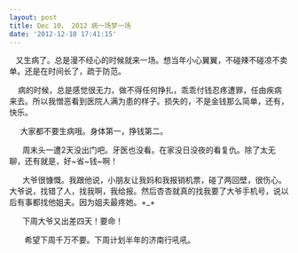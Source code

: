 ```yaml
---
layout: post
title: Dec 10， 2012 病一场梦一场
date: '2012-12-10 17:41:15'
---
```



   又生病了。总是漫不经心的时候就来一场。想当年小心翼翼，不碰辣不碰凉不卖单。还是在时间长了，疏于防范。

    病的时候，总是感觉很无力，做不得任何挣扎，乖乖付钱忍疼遭罪，任由疾病来去。所以我憎恶看到医院人满为患的样子。损失的，不是金钱那么简单，还有，快乐。

     大家都不要生病哦。身体第一，挣钱第二。

      周末头一遭2天没出门吧。牙医也没看。在家没日没夜的看复仇。除了太无聊，还有就是，好~省~钱~啊！

      大爷很慷慨。我跟他说，小朋友让我妈和我报销机票，碰了两回壁，很伤心。大爷说，找错了人，找我啊，我给报。然后杏杏就真的找我要了大爷手机号，说以后有事都找他姐夫。因为姐夫最疼她。+_+

      下周大爷又出差四天！要命！

       希望下周千万不要。下周计划半年的济南行吼吼。


